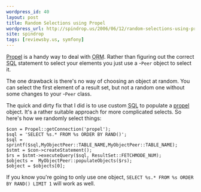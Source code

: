 ```yaml
---
wordpress_id: 40
layout: post
title: Random Selections using Propel
wordpress_url: http://spindrop.us/2006/06/12/random-selections-using-propel/
site: spindrop
tags: [reviewsby.us, symfony]
---
```

[Propel][] is a handy way to deal with <acronym title="Object-Relational Mapping">ORM</acronym>.   Rather than figuring out the correct <acronym title="Structured Query Language">SQL</acronym> statement to select your elements you just use a -`Peer` object to select it.

The one drawback is there's no way of choosing an object at random.  You can select the first element of a result set, but not a random one without some changes to your -`Peer` class.

The quick and dirty fix that I did is to use custom <acronym title="Structured Query Language">SQL</acronym> to populate a [propel][] object.  It's a rather suitable approach for more complicated selects.  So here's how we randomly select things:

	$con = Propel::getConnection('propel');
    $sql = 'SELECT %s.* FROM %s ORDER BY RAND()';
	$sql = sprintf($sql,MyObjectPeer::TABLE_NAME,MyObjectPeer::TABLE_NAME);
    $stmt = $con->createStatement();
    $rs = $stmt->executeQuery($sql, ResultSet::FETCHMODE_NUM);
    $objects =  MyObjectPeer::populateObjects($rs);
	$object = $objects[0];

If you know you're going to only use one object, `SELECT %s.* FROM %s ORDER BY RAND() LIMIT 1` will work as well.

[propel]: http://propel.phpdb.org/

